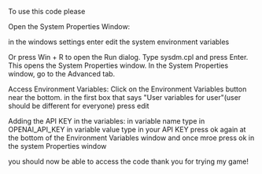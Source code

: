 To use this code please

Open the System Properties Window:

in the windows settings enter edit the system environment variables 

Or press Win + R to open the Run dialog.
Type sysdm.cpl and press Enter. This opens the System Properties window.
In the System Properties window, go to the Advanced tab.



Access Environment Variables:
Click on the Environment Variables button near the bottom.
in the first box that says "User variables for user"(user should be different for everyone)
press edit

Adding the API KEY in the variables:
in variable name type in OPENAI_API_KEY
in variable value type in your API KEY
press ok again at the bottom of the Environment Variables window
and once mroe press ok in the system Properties window 

you should now be able to access the code thank you for trying my game!
